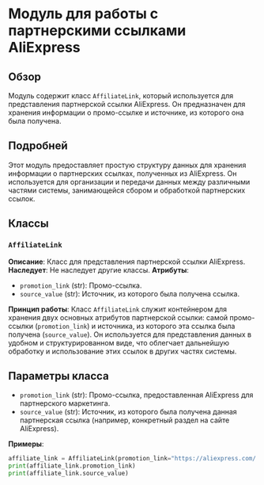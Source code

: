 # Модуль для работы с партнерскими ссылками AliExpress
## Обзор

Модуль содержит класс `AffiliateLink`, который используется для представления партнерской ссылки AliExpress. Он предназначен для хранения информации о промо-ссылке и источнике, из которого она была получена.

## Подробней

Этот модуль предоставляет простую структуру данных для хранения информации о партнерских ссылках, полученных из AliExpress. Он используется для организации и передачи данных между различными частями системы, занимающейся сбором и обработкой партнерских ссылок.
## Классы

### `AffiliateLink`

**Описание**: Класс для представления партнерской ссылки AliExpress.
**Наследует**: Не наследует другие классы.
**Атрибуты**:
- `promotion_link` (str): Промо-ссылка.
- `source_value` (str): Источник, из которого была получена ссылка.

**Принцип работы**:
Класс `AffiliateLink` служит контейнером для хранения двух основных атрибутов партнерской ссылки: самой промо-ссылки (`promotion_link`) и источника, из которого эта ссылка была получена (`source_value`). Он используется для представления данных в удобном и структурированном виде, что облегчает дальнейшую обработку и использование этих ссылок в других частях системы.

## Параметры класса
- `promotion_link` (str): Промо-ссылка, предоставленная AliExpress для партнерского маркетинга.
- `source_value` (str): Источник, из которого была получена данная партнерская ссылка (например, конкретный раздел на сайте AliExpress).

**Примеры**:

```python
affiliate_link = AffiliateLink(promotion_link="https://aliexpress.com/...", source_value="main_page")
print(affiliate_link.promotion_link)
print(affiliate_link.source_value)
```